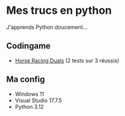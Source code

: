 # Mes trucs en python

J'apprends Python doucement...

## Codingame

* [Horse Racing Duals](https://github.com/AlexisAmand/Mes-trucs-en-python/blob/master/Codingame/horse-racing-duals.py) (2 tests sur 3 réussis)

##  Ma config

* Windows 11
* Visual Studio 17.7.5    
* Python 3.12






